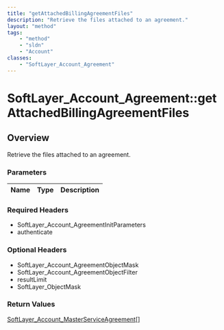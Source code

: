 ```yaml
---
title: "getAttachedBillingAgreementFiles"
description: "Retrieve the files attached to an agreement."
layout: "method"
tags:
    - "method"
    - "sldn"
    - "Account"
classes:
    - "SoftLayer_Account_Agreement"
---
```

# SoftLayer_Account_Agreement::getAttachedBillingAgreementFiles
## Overview 
Retrieve the files attached to an agreement.

### Parameters 
|Name | Type | Description |
| --- | --- | --- |


### Required Headers
* SoftLayer_Account_AgreementInitParameters
* authenticate

### Optional Headers
* SoftLayer_Account_AgreementObjectMask
* SoftLayer_Account_AgreementObjectFilter
* resultLimit
* SoftLayer_ObjectMask

### Return Values
<a href='/reference/datatypes/SoftLayer_Account_MasterServiceAgreement'>SoftLayer_Account_MasterServiceAgreement[] </a>

